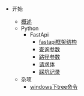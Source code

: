- 开始

    - [概述](/README.md)
    - Python
        - FastApi
            - [fastapi框架结构](/python/fastapi/fastapi框架结构.md)
            - [查询参数](/python/fastapi/查询参数.md)
            - [路径参数](/python/fastapi/路径参数.md)
            - [请求体](/python/fastapi/请求体.md)
            - [踩坑记录](/python/fastapi/踩坑记录.md)
    - 杂项
        - [windows下tree命令](/misc/windows下tree命令.md)

